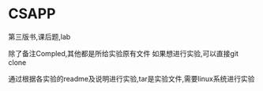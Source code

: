 # CSAPP
 第三版书,课后题,lab

除了备注Compled,其他都是所给实验原有文件    如果想进行实验,可以直接git clone 

通过根据各实验的readme及说明进行实验,tar是实验文件,需要linux系统进行实验 
